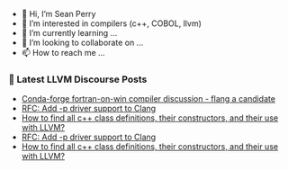 - 👋 Hi, I’m Sean Perry
- 👀 I’m interested in compilers (c++, COBOL, llvm)
- 🌱 I’m currently learning ...
- 💞️ I’m looking to collaborate on ...
- 📫 How to reach me ...

<!---
s66perry/s66perry is a ✨ special ✨ repository because its `README.md` (this file) appears on your GitHub profile.
You can click the Preview link to take a look at your changes.
--->
### 📕 Latest LLVM Discourse Posts

<!-- DISCOURSE-LLVM:START -->
- [Conda-forge fortran-on-win compiler discussion - flang a candidate](https://discourse.llvm.org/t/conda-forge-fortran-on-win-compiler-discussion-flang-a-candidate/66081#post_1)
- [RFC: Add -p driver support to Clang](https://discourse.llvm.org/t/rfc-add-p-driver-support-to-clang/66013#post_8)
- [How to find all c++ class definitions, their constructors, and their use with LLVM?](https://discourse.llvm.org/t/how-to-find-all-c-class-definitions-their-constructors-and-their-use-with-llvm/65951#post_5)
- [RFC: Add -p driver support to Clang](https://discourse.llvm.org/t/rfc-add-p-driver-support-to-clang/66013#post_7)
- [How to find all c++ class definitions, their constructors, and their use with LLVM?](https://discourse.llvm.org/t/how-to-find-all-c-class-definitions-their-constructors-and-their-use-with-llvm/65951#post_4)
<!-- DISCOURSE-LLVM:END -->
